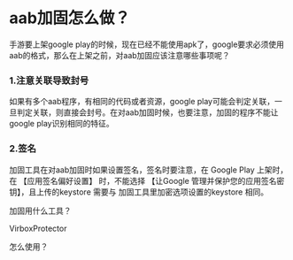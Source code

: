 # aab加固怎么做？

手游要上架google play的时候，现在已经不能使用apk了，google要求必须使用aab的格式，那么在上架之前，对aab加固应该注意哪些事项呢？

### 1.注意关联导致封号

如果有多个aab程序，有相同的代码或者资源，google play可能会判定关联，一旦判定关联，则直接会封号。在对aab加固时候，也要注意，加固的程序不能让google play识别相同的特征。

### 2.签名

加固工具在对aab加固时如果设置签名，签名时要注意，在 Google Play 上架时，在 【应用签名偏好设置】 时，不能选择 【让Google 管理并保护您的应用签名密钥】，且上传的keystore 需要与 加固工具里加密选项设置的keystore 相同。



加固用什么工具？

VirboxProtector

怎么使用？
